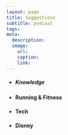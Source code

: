 ```yaml
---
layout: page
title: Suggestions
subtitle: podcast
tags:
meta:
  description:
  image:
    url:
    caption:
    link:
---
```


* ##### Knowledge
* #### Running & Fitness
* #### Tech
* #### Disney
